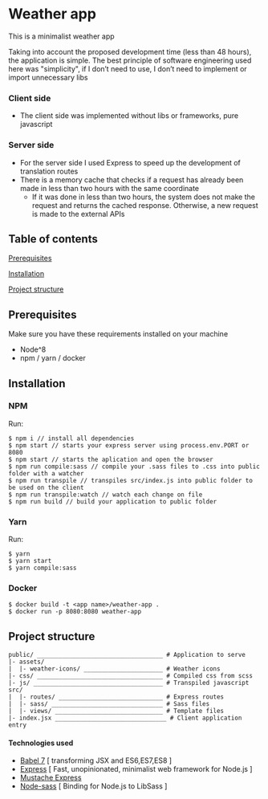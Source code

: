 # Weather app
This is a minimalist weather app

Taking into account the proposed development time (less than 48 hours), the application is simple. The best principle of software engineering used here was "simplicity", if I don’t need to use, I don’t need to implement or import unnecessary libs

### Client side
* The client side was implemented without libs or frameworks, pure javascript

### Server side
* For the server side I used Express to speed up the development of translation routes
* There is a memory cache that checks if a request has already been made in less than two hours with the same coordinate
    * If it was done in less than two hours, the system does not make the request and returns the cached response. Otherwise, a new request is made to the external APIs

## Table of contents
[Prerequisites](#prerequisites)

[Installation](#installation)

[Project structure](#project-structure)

## Prerequisites
Make sure you have these requirements installed on your machine
* Node^8
* npm / yarn / docker

## Installation

### NPM
Run:
```
$ npm i // install all dependencies
$ npm start // starts your express server using process.env.PORT or 8080
$ npm start // starts the aplication and open the browser
$ npm run compile:sass // compile your .sass files to .css into public folder with a watcher
$ npm run transpile // transpiles src/index.js into public folder to be used on the client
$ npm run transpile:watch // watch each change on file
$ npm run build // build your application to public folder
```

### Yarn
Run:
```
$ yarn
$ yarn start
$ yarn compile:sass
```

### Docker

```
$ docker build -t <app name>/weather-app .
$ docker run -p 8080:8080 weather-app
```

## Project structure

````
public/ ___________________________________ # Application to serve
|- assets/
|  |- weather-icons/ ______________________ # Weather icons
|- css/ ___________________________________ # Compiled css from scss
|- js/ ____________________________________ # Transpiled javascript
src/
|  |- routes/ _____________________________ # Express routes
|  |- sass/ _______________________________ # Sass files
|  |- views/ ______________________________ # Template files
|- index.jsx _______________________________ # Client application entry
````

#### Technologies used

* [Babel 7](https://github.com/babel/babel) [ transforming JSX and ES6,ES7,ES8 ]
* [Express](https://expressjs.com/) [ Fast, unopinionated, minimalist web framework for Node.js
 ]
* [Mustache Express](https://www.npmjs.com/package/mustache-express)
* [Node-sass](https://github.com/sass/node-sass) [ Binding for Node.js to LibSass ]   